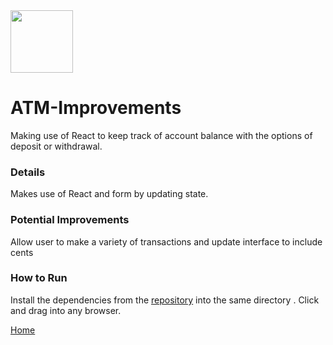 <img src="atm.jpg" width="100" />

# ATM-Improvements
Making use of React to keep track of account balance with the options of deposit or withdrawal.
### Details
Makes use of React and form by updating state.
### Potential Improvements
Allow user to make a variety of transactions and update interface to include cents
### How to Run
Install the dependencies from the [repository](https://github.com/TaylorCharlesHall/ATM-Improvements/) into the same directory . Click and drag into any browser.

[Home](https://taylorcharleshall.github.io)

